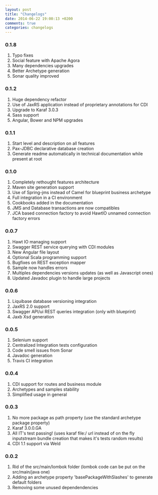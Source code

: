 ```yaml
---
layout: post
title: "Changelogs"
date: 2014-06-22 19:00:13 +0200
comments: true
categories: changelogs
---
```

<h3>0.1.8</h3>
<ol>
<li>Typo fixes</li>
<li>Social feature with Apache Agora</li>
<li>Many dependencies upgrades</li>
<li>Better Archetype generation</li>
<li>Sonar quality improved</li>
</ol>
<h3>0.1.2</h3>
<ol>
<li>Huge dependency refactor</li>
<li>Use of JaxRS application instead of proprietary annotations for CDI</li>
<li>Upgrade to Karaf 3.0.3</li>
<li>Sass support</li>
<li>Angular, Bower and NPM upgrades</li>
</ol>
<h3>0.1.1</h3>
<ol>
<li>Start level and description on all features</li>
<li>Pax-JDBC declarative database creation</li>
<li>Generate readme automatically in technical documentation while present at root</li>
</ol>
<h3>0.1.0</h3>
<ol>
<li>Completely rethought features architecture</li>
<li>Maven site generation support</li>
<li>Use of Spring-jms instead of Camel for blueprint business archetype</li>
<li>Full integration in a CI environment</li>
<li>Cookbooks added in the documentation</li>
<li>JMS and Database transactions are now compatibles</li>
<li>JCA based connection factory to avoid HawtIO unnamed connection factory errors</li>
</ol>
<h3>0.0.7</h3>
<ol>
<li>Hawt IO managing support</li>
<li>Swagger REST service querying with CDI modules</li>
<li>New Angular file layout</li>
<li>Optional Scala programming support</li>
<li>Bugfixes on REST exception mapper</li>
<li>Sample now handles errors</li>
<li>Multiples dependencies versions updates (as well as Javascript ones)</li>
<li>Updated Javadoc plugin to handle large projects</li>
</ol>
<H3>0.0.6</H3>
<ol>
<li>Liquibase database versioning integration</li>
<li>JaxRS 2.0 support</li>
<li>Swagger API/ui REST queries integration (only with blueprint)</li>
<li>Jaxb Xsd generation</li>
</ol>
<H3>0.0.5</H3>
<ol>
<li>Selenium support</li>
<li>Centralized Integration tests configuration</li>
<li>Code smell issues from Sonar</li>
<li>Javadoc generation</li>
<li>Travis CI integration</li>
</ol>
<H3>0.0.4</H3>
<ol>
<li>CDI support for routes and business module</li>
<li>Archetypes and samples stability</li>
<li>Simplified usage in general</li>
</ol>
<H3>0.0.3</H3>
<ol>	<li>No more package as path property (use the standard archetype package property)</li>
	<li>Karaf 3.0.0.GA</li>
	<li>All IT's test passing! (uses karaf file:/ url instead of on the fly inputstream bundle creation that makes it's tests random results)</li>
<li>CDI 1.1 support via Weld</li>
</ol>

<H3>0.0.2</h3>

<ol>	<li>Rid of the src/main/lombok folder (lombok code can be put on the src/main/java one)</li>
	<li>Adding an archetype property 'basePackageWithSlashes' to generate default folders</li>
	<li>Removing some unused dependendencies</li>
</ol>



